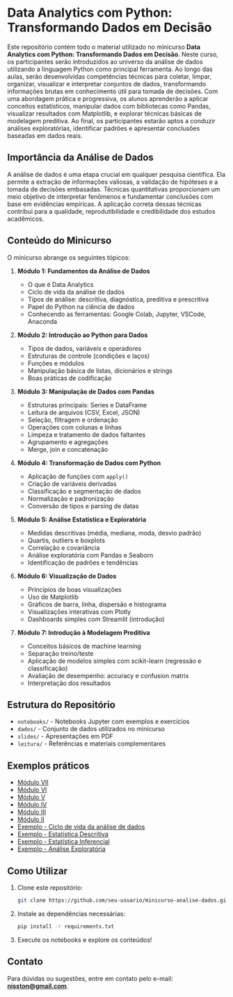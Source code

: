 # Data Analytics com Python: Transformando Dados em Decisão

Este repositório contém todo o material utilizado no minicurso **Data Analytics com Python: Transformando Dados em Decisão**. Neste curso, os participantes serão introduzidos ao universo da análise de dados utilizando a linguagem Python como principal ferramenta. Ao longo das aulas, serão desenvolvidas competências técnicas para coletar, limpar, organizar, visualizar e interpretar conjuntos de dados, transformando informações brutas em conhecimento útil para tomada de decisões. Com uma abordagem prática e progressiva, os alunos aprenderão a aplicar conceitos estatísticos, manipular dados com bibliotecas como Pandas, visualizar resultados com Matplotlib, e explorar técnicas básicas de modelagem preditiva. Ao final, os participantes estarão aptos a conduzir análises exploratórias, identificar padrões e apresentar conclusões baseadas em dados reais.


## Importância da Análise de Dados

A análise de dados é uma etapa crucial em qualquer pesquisa científica. Ela permite a extração de informações valiosas, a validação de hipóteses e a tomada de decisões embasadas. Técnicas quantitativas proporcionam um meio objetivo de interpretar fenômenos e fundamentar conclusões com base em evidências empíricas. A aplicação correta dessas técnicas contribui para a qualidade, reprodutibilidade e credibilidade dos estudos acadêmicos.

## Conteúdo do Minicurso

O minicurso abrange os seguintes tópicos:

1. **Módulo 1: Fundamentos da Análise de Dados**  
   - O que é Data Analytics  
   - Ciclo de vida da análise de dados  
   - Tipos de análise: descritiva, diagnóstica, preditiva e prescritiva  
   - Papel do Python na ciência de dados  
   - Conhecendo as ferramentas: Google Colab, Jupyter, VSCode, Anaconda  

2. **Módulo 2: Introdução ao Python para Dados**  
   - Tipos de dados, variáveis e operadores  
   - Estruturas de controle (condições e laços)  
   - Funções e módulos  
   - Manipulação básica de listas, dicionários e strings  
   - Boas práticas de codificação  

3. **Módulo 3: Manipulação de Dados com Pandas**  
   - Estruturas principais: Series e DataFrame  
   - Leitura de arquivos (CSV, Excel, JSON)  
   - Seleção, filtragem e ordenação  
   - Operações com colunas e linhas  
   - Limpeza e tratamento de dados faltantes  
   - Agrupamento e agregações  
   - Merge, join e concatenação  

4. **Módulo 4: Transformação de Dados com Python**  
   - Aplicação de funções com `apply()`  
   - Criação de variáveis derivadas  
   - Classificação e segmentação de dados  
   - Normalização e padronização  
   - Conversão de tipos e parsing de datas  

5. **Módulo 5: Análise Estatística e Exploratória**  
   - Medidas descritivas (média, mediana, moda, desvio padrão)  
   - Quartis, outliers e boxplots  
   - Correlação e covariância  
   - Análise exploratória com Pandas e Seaborn  
   - Identificação de padrões e tendências  

6. **Módulo 6: Visualização de Dados**  
   - Princípios de boas visualizações  
   - Uso de Matplotlib  
   - Gráficos de barra, linha, dispersão e histograma  
   - Visualizações interativas com Plotly  
   - Dashboards simples com Streamlit (introdução)  

7. **Módulo 7: Introdução à Modelagem Preditiva**  
   - Conceitos básicos de machine learning  
   - Separação treino/teste  
   - Aplicação de modelos simples com scikit-learn (regressão e classificação)  
   - Avaliação de desempenho: accuracy e confusion matrix  
   - Interpretação dos resultados  

## Estrutura do Repositório

- `notebooks/` - Notebooks Jupyter com exemplos e exercícios
- `dados/` - Conjunto de dados utilizados no minicurso
- `slides/` - Apresentações em PDF
- `leitura/` - Referências e materiais complementares

## Exemplos práticos

- [Módulo VII](https://colab.research.google.com/drive/10EgAqug0qA24GUtjl6LnvilBfTKv058I?usp=sharing)
- [Módulo VI](https://colab.research.google.com/drive/10on6EyTuVqhi4_wxYXlmBQOGdLgB4RJC?usp=sharing)
- [Módulo V](https://colab.research.google.com/drive/1iVA2F-FYO4nu6_nGSSPBKmAgKsc3M1c1?usp=sharing)
- [Módulo IV](https://colab.research.google.com/drive/1X0mO-wEpo1v5KohPh8t2CCWzeknZzQM9?usp=sharing)
- [Módulo III](https://colab.research.google.com/drive/1k5Iy8jDzF1eNQq9BApPyTWYe_zPmmial?usp=sharing)
- [Módulo II](https://colab.research.google.com/drive/1fqQR4Ka780WH7TX9YnWx1NakgJaRcIZW?usp=sharing)
- [Exemplo - Ciclo de vida da análise de dados](https://drive.google.com/file/d/1ShBNhEX_amtBbjBzQlal0LWkjTMP25uM/view?usp=sharing)
- [Exemplo - Estatística Descritiva](https://colab.research.google.com/drive/1xV4mLrbbSruExmHZC7SeWWd6xvD0cFHs?usp=sharing)
- [Exemplo - Estatística Inferencial](https://drive.google.com/file/d/1flYQrX0g5xK7gMxGri3sDBIhawgH3nzW/view?usp=sharing)
- [Exemplo - Análise Exploratória](https://colab.research.google.com/drive/1gx9IFyh77xIWHMRnO0B_dR53-4u7pkPQ?usp=sharing)

## Como Utilizar

1. Clone este repositório:  
   ```bash
   git clone https://github.com/seu-usuario/minicurso-analise-dados.git
   ```
2. Instale as dependências necessárias:  
   ```bash
   pip install -r requirements.txt
   ```
3. Execute os notebooks e explore os conteúdos!

## Contato
Para dúvidas ou sugestões, entre em contato pelo e-mail: **nisston@gmail.com**.
